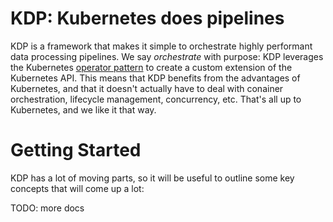 # KDP: Kubernetes does pipelines

KDP is a framework that makes it simple to orchestrate highly performant data processing pipelines. We say *orchestrate* with purpose: KDP leverages the Kubernetes [operator pattern](https://kubernetes.io/docs/concepts/extend-kubernetes/operator/) to create a custom extension of the Kubernetes API. This means that KDP benefits from the advantages of Kubernetes, and that it doesn't actually have to deal with conainer orchestration, lifecycle management, concurrency, etc. That's all up to Kubernetes, and we like it that way.

# Getting Started

KDP has a lot of moving parts, so it will be useful to outline some key concepts that will come up a lot:

TODO: more docs